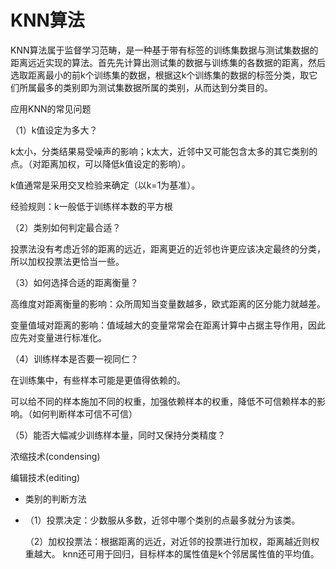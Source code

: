 

# KNN算法

​      KNN算法属于监督学习范畴，是一种基于带有标签的训练集数据与测试集数据的距离远近实现的算法。首先先计算出测试集的数据与训练集的各数据的距离，然后选取距离最小的前k个训练集的数据，根据这k个训练集的数据的标签分类，取它们所属最多的类别即为测试集数据所属的类别，从而达到分类目的。

应用KNN的常见问题

（1）k值设定为多大？ 

k太小，分类结果易受噪声的影响；k太大，近邻中又可能包含太多的其它类别的点。（对距离加权，可以降低k值设定的影响）。

k值通常是采用交叉检验来确定（以k=1为基准）。

经验规则：k一般低于训练样本数的平方根

（2）类别如何判定最合适？

投票法没有考虑近邻的距离的远近，距离更近的近邻也许更应该决定最终的分类，所以加权投票法更恰当一些。

（3）如何选择合适的距离衡量？

高维度对距离衡量的影响：众所周知当变量数越多，欧式距离的区分能力就越差。

变量值域对距离的影响：值域越大的变量常常会在距离计算中占据主导作用，因此应先对变量进行标准化。

（4）训练样本是否要一视同仁？ 

在训练集中，有些样本可能是更值得依赖的。 

可以给不同的样本施加不同的权重，加强依赖样本的权重，降低不可信赖样本的影响。（如何判断样本可信不可信）

（5）能否大幅减少训练样本量，同时又保持分类精度？ 

浓缩技术(condensing) 

编辑技术(editing)

- 类别的判断方法

- （1）投票决定：少数服从多数，近邻中哪个类别的点最多就分为该类。

  （2）加权投票法：根据距离的远近，对近邻的投票进行加权，距离越近则权重越大。 knn还可用于回归，目标样本的属性值是k个邻居属性值的平均值。